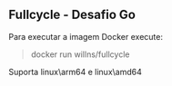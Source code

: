 ## Fullcycle - Desafio Go

Para executar a imagem Docker execute:

> docker run willns/fullcycle

Suporta linux\arm64 e linux\amd64